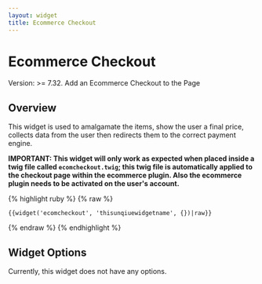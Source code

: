 ```yaml
---
layout: widget
title: Ecommerce Checkout
---
```


# Ecommerce Checkout

Version: >= 7.32. Add an Ecommerce Checkout to the Page

## Overview

This widget is used to amalgamate the items, show the user a final price, collects data from the user then redirects them to the correct payment engine.

**IMPORTANT: This widget will only work as expected when placed inside a twig file called ```ecomcheckout.twig```; this twig file is automatically applied to the checkout page within the ecommerce plugin. Also the ecommerce plugin needs to be activated on the user's account.**

{% highlight ruby %}
{% raw %}

	{{widget('ecomcheckout', 'thisunqiuewidgetname', {})|raw}}

{% endraw %}
{% endhighlight %}

## Widget Options

Currently, this widget does not have any options.
